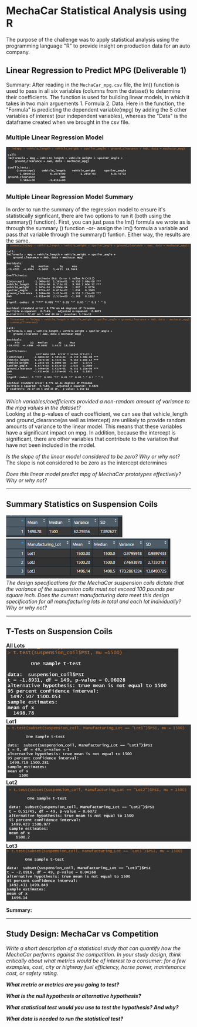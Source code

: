 # MechaCar Statistical Analysis using R

The purpose of the challenge was to apply statistical analysis using the programming language "R" to provide insight on production data for an auto company.

## Linear Regression to Predict MPG (Deliverable 1)
Summary: After reading in the `MechaCar_mpg.csv` file, the lm() function is used to pass in all six variables (columns from the dataset) to determine their coefficients. 
The function is used for building linear models, in which it takes in two main arguements 1. Formula 2. Data. Here in the function, the "Formula" is predicting the dependent variable(mpg) by adding the 5 other variables of interest (our independent variables), whereas the "Data" is the dataframe created when we brought in the csv file. 

### Multiple Linear Regression Model 
![](resources/Deliverable_1a.PNG)

### Multiple Linear Regression Model Summary
In order to run the summary of the regression model to ensure it's statistically signficant, there are two options to run it (both using the summary() function).
First, you can just pass the lm() formula we wrote as is through the summary () function -or- assign the lm() formula a variable and pass that variable through the summary() funtion. Either way, the results are the same.
![](resources/Deliverable_1b.PNG)
![](resources/Deliverable_1c.PNG)

<i>Which variables/coefficients provided a non-random amount of variance to the mpg values in the dataset?</i><br>
Looking at the p-values of each coefficient, we can see that vehicle_length and ground_clearance(as well as intercept) are unlikely to provide random amounts of variance
to the linear model. This means that these variables have a significant impact on mpg. In addition, because the intercept is significant, there are other variables that
contribute to the variation that have not been included in the model. 

<i>Is the slope of the linear model considered to be zero? Why or why not?</i><br>
The slope is not considered to be zero as the intercept determines 

<i>Does this linear model predict mpg of MechaCar prototypes effectively? Why or why not?</i>

---

## Summary Statistics on Suspension Coils

![](resources/Deliverable_2a.PNG) ![](resources/Deliverable_2b.PNG) <br>
<i>The design specifications for the MechaCar suspension coils dictate that the variance of the suspension coils must not exceed 100 pounds per square inch. Does the current manufacturing data meet this design specification for all manufacturing lots in total and each lot individually? Why or why not?</i><br>

---

## T-Tests on Suspension Coils

<b>All Lots</b><br>
![](resources/Deliverable_3a.PNG)<br>
<b>Lot1</b><br>
![](resources/Deliverable_3b.PNG)<br>
<b>Lot2</b><br>
![](resources/Deliverable_3c.PNG)<br>
<b>Lot3</b><br>
![](resources/Deliverable_3d.PNG)<br>

<b>Summary:</b>

---
## Study Design: MechaCar vs Competition

<i>Write a short description of a statistical study that can quantify how the MechaCar performs against the competition. In your study design, think critically about what metrics would be of interest to a consumer: for a few examples, cost, city or highway fuel efficiency, horse power, maintenance cost, or safety rating. </i><br>


<i><b>What metric or metrics are you going to test?</b></i><br>

<i><b>What is the null hypothesis or alternative hypothesis?</b></i><br>

<i><b>What statistical test would you use to test the hypothesis? And why?</b></i><br>

<i><b>What data is needed to run the statistical test?</b></i><br>
